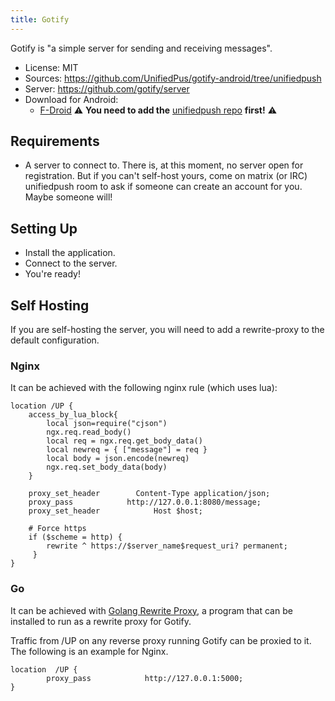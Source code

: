 ```yaml
---
title: Gotify
---
```


Gotify is "a simple server for sending and receiving messages".

* License: MIT
* Sources: <https://github.com/UnifiedPus/gotify-android/tree/unifiedpush>
* Server: <https://github.com/gotify/server>
* Download for Android:
  * [F-Droid](https://f-droid.org/de/packages/com.github.gotify/) ⚠️  **You need to add the** [unifiedpush repo](https://repo.unifiedpush.org) **first!** ⚠️

## Requirements

* A server to connect to. There is, at this moment, no server open for registration. But if you can't self-host yours, come on matrix (or IRC) unifiedpush room to ask if someone can create an account for you. Maybe someone will!

## Setting Up

* Install the application.
* Connect to the server.
* You're ready!

## Self Hosting

If you are self-hosting the server, you will need to add a rewrite-proxy to the default configuration.

### Nginx

It can be achieved with the following nginx rule (which uses lua):

```nginx
location /UP {
    access_by_lua_block{
        local json=require("cjson")
        ngx.req.read_body()
        local req = ngx.req.get_body_data()
        local newreq = { ["message"] = req }
        local body = json.encode(newreq)
        ngx.req.set_body_data(body)
    }

    proxy_set_header        Content-Type application/json;
    proxy_pass            http://127.0.0.1:8080/message;
    proxy_set_header            Host $host;

    # Force https
    if ($scheme = http) {
        rewrite ^ https://$server_name$request_uri? permanent;
     }
}
```

### Go

It can be achieved with [Golang Rewrite Proxy](https://github.com/UnifiedPush/common-proxies), a program that can be installed to run as a rewrite proxy for Gotify.

Traffic from /UP on any reverse proxy running Gotify can be proxied to it. The following is an example for Nginx.

```nginx
location  /UP {
        proxy_pass            http://127.0.0.1:5000;
}
```

